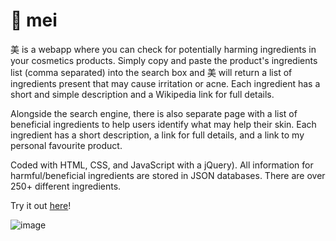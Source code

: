 # 🌸 mei

美  is a webapp where you can check for potentially harming ingredients in your cosmetics products. Simply copy and paste the product's ingredients list (comma separated) into the search box and 美  will return a list of ingredients present that may cause irritation or acne. Each ingredient has a short and simple description and a Wikipedia link for full details.

Alongside the search engine, there is also separate page with a list of beneficial ingredients to help users identify what may help their skin. Each ingredient has a short description, a link for full details, and a link to my personal favourite product. 

Coded with HTML, CSS, and JavaScript with a jQuery). All information for harmful/beneficial ingredients are stored in JSON databases. There are over 250+ different ingredients.

Try it out [here](bit.ly/mei_anniecai)!

![image](https://user-images.githubusercontent.com/63011927/174400207-4e6a4c60-5b65-4c81-8869-5f1dbdd914e1.png)

